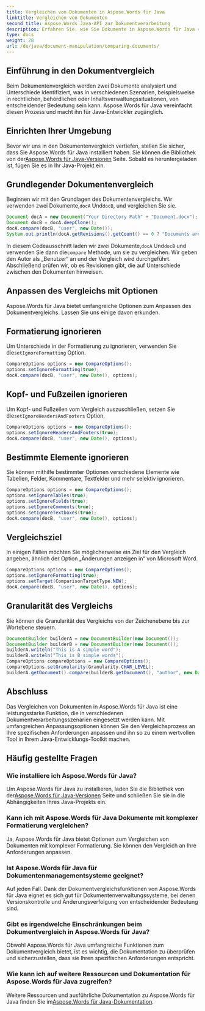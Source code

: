 ```yaml
---
title: Vergleichen von Dokumenten in Aspose.Words für Java
linktitle: Vergleichen von Dokumenten
second_title: Aspose.Words Java-API zur Dokumentverarbeitung
description: Erfahren Sie, wie Sie Dokumente in Aspose.Words für Java vergleichen, einer leistungsstarken Java-Bibliothek für effiziente Dokumentanalyse.
type: docs
weight: 28
url: /de/java/document-manipulation/comparing-documents/
---
```


## Einführung in den Dokumentvergleich

Beim Dokumentenvergleich werden zwei Dokumente analysiert und Unterschiede identifiziert, was in verschiedenen Szenarien, beispielsweise in rechtlichen, behördlichen oder Inhaltsverwaltungssituationen, von entscheidender Bedeutung sein kann. Aspose.Words für Java vereinfacht diesen Prozess und macht ihn für Java-Entwickler zugänglich.

## Einrichten Ihrer Umgebung

 Bevor wir uns in den Dokumentenvergleich vertiefen, stellen Sie sicher, dass Sie Aspose.Words für Java installiert haben. Sie können die Bibliothek von der[Aspose.Words für Java-Versionen](https://releases.aspose.com/words/java/) Seite. Sobald es heruntergeladen ist, fügen Sie es in Ihr Java-Projekt ein.

## Grundlegender Dokumentenvergleich

 Beginnen wir mit den Grundlagen des Dokumentenvergleichs. Wir verwenden zwei Dokumente,`docA` Und`docB`, und vergleichen Sie sie.

```java
Document docA = new Document("Your Directory Path" + "Document.docx");
Document docB = docA.deepClone();
docA.compare(docB, "user", new Date());
System.out.println(docA.getRevisions().getCount() == 0 ? "Documents are equal" : "Documents are not equal");
```

In diesem Codeausschnitt laden wir zwei Dokumente,`docA` Und`docB` und verwenden Sie dann die`compare` Methode, um sie zu vergleichen. Wir geben den Autor als „Benutzer“ an und der Vergleich wird durchgeführt. Abschließend prüfen wir, ob es Revisionen gibt, die auf Unterschiede zwischen den Dokumenten hinweisen.

## Anpassen des Vergleichs mit Optionen

Aspose.Words für Java bietet umfangreiche Optionen zum Anpassen des Dokumentvergleichs. Lassen Sie uns einige davon erkunden.

## Formatierung ignorieren

 Um Unterschiede in der Formatierung zu ignorieren, verwenden Sie die`setIgnoreFormatting` Option.

```java
CompareOptions options = new CompareOptions();
options.setIgnoreFormatting(true);
docA.compare(docB, "user", new Date(), options);
```

## Kopf- und Fußzeilen ignorieren

 Um Kopf- und Fußzeilen vom Vergleich auszuschließen, setzen Sie die`setIgnoreHeadersAndFooters` Option.

```java
CompareOptions options = new CompareOptions();
options.setIgnoreHeadersAndFooters(true);
docA.compare(docB, "user", new Date(), options);
```

## Bestimmte Elemente ignorieren

Sie können mithilfe bestimmter Optionen verschiedene Elemente wie Tabellen, Felder, Kommentare, Textfelder und mehr selektiv ignorieren.

```java
CompareOptions options = new CompareOptions();
options.setIgnoreTables(true);
options.setIgnoreFields(true);
options.setIgnoreComments(true);
options.setIgnoreTextboxes(true);
docA.compare(docB, "user", new Date(), options);
```

## Vergleichsziel

In einigen Fällen möchten Sie möglicherweise ein Ziel für den Vergleich angeben, ähnlich der Option „Änderungen anzeigen in“ von Microsoft Word.

```java
CompareOptions options = new CompareOptions();
options.setIgnoreFormatting(true);
options.setTarget(ComparisonTargetType.NEW);
docA.compare(docB, "user", new Date(), options);
```

## Granularität des Vergleichs

Sie können die Granularität des Vergleichs von der Zeichenebene bis zur Wortebene steuern.

```java
DocumentBuilder builderA = new DocumentBuilder(new Document());
DocumentBuilder builderB = new DocumentBuilder(new Document());
builderA.writeln("This is A simple word");
builderB.writeln("This is B simple words");
CompareOptions compareOptions = new CompareOptions();
compareOptions.setGranularity(Granularity.CHAR_LEVEL);
builderA.getDocument().compare(builderB.getDocument(), "author", new Date(), compareOptions);
```

## Abschluss

Das Vergleichen von Dokumenten in Aspose.Words für Java ist eine leistungsstarke Funktion, die in verschiedenen Dokumentverarbeitungsszenarien eingesetzt werden kann. Mit umfangreichen Anpassungsoptionen können Sie den Vergleichsprozess an Ihre spezifischen Anforderungen anpassen und ihn so zu einem wertvollen Tool in Ihrem Java-Entwicklungs-Toolkit machen.

## Häufig gestellte Fragen

### Wie installiere ich Aspose.Words für Java?

 Um Aspose.Words für Java zu installieren, laden Sie die Bibliothek von der[Aspose.Words für Java-Versionen](https://releases.aspose.com/words/java/) Seite und schließen Sie sie in die Abhängigkeiten Ihres Java-Projekts ein.

### Kann ich mit Aspose.Words für Java Dokumente mit komplexer Formatierung vergleichen?

Ja, Aspose.Words für Java bietet Optionen zum Vergleichen von Dokumenten mit komplexer Formatierung. Sie können den Vergleich an Ihre Anforderungen anpassen.

### Ist Aspose.Words für Java für Dokumentenmanagementsysteme geeignet?

Auf jeden Fall. Dank der Dokumentvergleichsfunktionen von Aspose.Words für Java eignet es sich gut für Dokumentenverwaltungssysteme, bei denen Versionskontrolle und Änderungsverfolgung von entscheidender Bedeutung sind.

### Gibt es irgendwelche Einschränkungen beim Dokumentvergleich in Aspose.Words für Java?

Obwohl Aspose.Words für Java umfangreiche Funktionen zum Dokumentvergleich bietet, ist es wichtig, die Dokumentation zu überprüfen und sicherzustellen, dass sie Ihren spezifischen Anforderungen entspricht.

### Wie kann ich auf weitere Ressourcen und Dokumentation für Aspose.Words für Java zugreifen?

 Weitere Ressourcen und ausführliche Dokumentation zu Aspose.Words für Java finden Sie im[Aspose.Words für Java-Dokumentation](https://reference.aspose.com/words/java/).